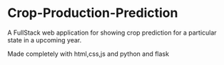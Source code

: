 # Crop-Production-Prediction

A FullStack web application for showing crop prediction for a particular state in a upcoming year.

Made completely with html,css,js and python and flask
